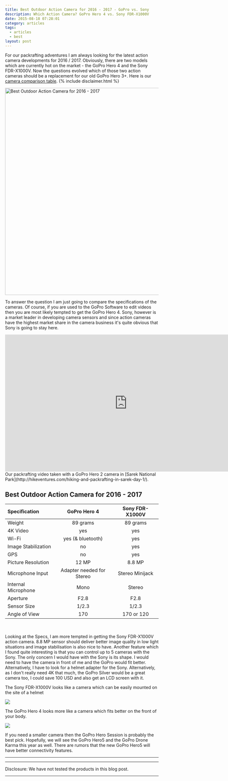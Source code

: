 ```yaml
---
title: Best Outdoor Action Camera for 2016 - 2017 - GoPro vs. Sony
description: Which Action Camera? GoPro Hero 4 vs. Sony FDR-X1000V
date: 2015-08-18 07:28:01
category: articles
tags:
  - articles
  - best
layout: post
---
```



For our packrafting adventures I am always looking for the latest action camera developments for 2016 / 2017. Obviously, there are two models which are currently hot on the market - the GoPro Hero 4 and the Sony FDR-X1000V. Now the questions evolved which of those two action cameras should be a replacement for our old GoPro Hero 3+. Here is our <a href="#list">camera comparison table</a>. {% include disclaimer.html %}

<a data-flickr-embed="true"  href="https://www.flickr.com/photos/90204224@N07/26814282730/in/photolist-Hfnf6V-GGyd2S-HaFrBx-GRud4u-Gc8Weq-H4Gdkb-H4qMZ7-GbSzpE-HnoEX7-GaxJVX-MoRbuk-dKWT8w-Hfnf2g-Hfnf7B-HhQ8Uu-HdLXe5-GWJQkS-GAWXsf-dXZ33V" title="Best Outdoor Action Camera for 2016 - 2017"><img src="https://c3.staticflickr.com/8/7270/26814282730_defc74acac_b.jpg" width="1024" height="680" alt="Best Outdoor Action Camera for 2016 - 2017"></a><script async src="//embedr.flickr.com/assets/client-code.js" charset="utf-8"></script>


<!--more-->

To answer the question I am just going to compare the specifications of the cameras. Of course, if you are used to the GoPro Software to edit videos then you are most likely tempted to get the GoPro Hero 4. Sony, however is a market leader in developing camera sensors and since action cameras have the highest market share in the camera business it's quite obvious that Sony is going to stay here.

<iframe src="https://player.vimeo.com/video/76995626" width="800" height="450" frameborder="0" webkitallowfullscreen mozallowfullscreen allowfullscreen></iframe><br>Our packrafting video taken with a GoPro Hero 2 camera in [Sarek National Park](http://hikeventures.com/hiking-and-packrafting-in-sarek-day-1/).

<h2 id="list">Best Outdoor Action Camera for 2016 - 2017</h2>

|Specification|  GoPro Hero 4 |  Sony FDR-X1000V |
|:-|:-:|:-:|
| Weight  | 89 grams  | 89 grams  |
|  4K Video |yes     | yes  |
| Wi-Fi  |  yes (& bluetooth) | yes  |
| Image Stabilization  | no  | yes  |
|  GPS | no  | yes  |
| Picture Resolution  | 12 MP  | 8.8 MP  |
| Microphone Input  | Adapter needed for Stereo | Stereo Minijack  |
| Internal Microphone | Mono | Stereo |
| Aperture  | F2.8  | F2.8  |
| Sensor Size  | 1/2.3  | 1/2.3  |
| Angle of View  | 170  | 170 or 120  |

<br><br>
Looking at the Specs, I am more tempted in getting the Sony FDR-X1000V action camera. 8.8 MP sensor should deliver better image quality in low light situations and image stabilisation is also nice to have. Another feature which I found quite interesting is that you can control up to 5 cameras with the Sony. The only concern I would  have with the Sony is its shape. I would need to have the camera in front of me and the GoPro would fit better. Alternatively, I have to look for a helmet adapter for the Sony. Alternatively, as I don't really need 4K that much, the GoPro Silver would be a great camera too, I could save 100 USD and also get an LCD screen with it.

The Sony FDR-X1000V looks like a camera which can be easily mounted on the site of a helmet

<a href="http://www.amazon.com/gp/product/B00R1COCT0/ref=as_li_tl?ie=UTF8&camp=1789&creative=9325&creativeASIN=B00R1COCT0&linkCode=as2&tag=hikeve-20&linkId=2CUCDOW2MTDYCY4W" rel="nofollow"><img border="0" src="http://ws-na.amazon-adsystem.com/widgets/q?_encoding=UTF8&ASIN=B00R1COCT0&Format=_SL250_&ID=AsinImage&MarketPlace=US&ServiceVersion=20070822&WS=1&tag=hikeve-20" ></a><img src="http://ir-na.amazon-adsystem.com/e/ir?t=hikeve-20&l=as2&o=1&a=B00R1COCT0" width="1" height="1" border="0" alt="Sony FDR-X1000V" style="border:none !important; margin:0px !important;" />

The GoPro Hero 4 looks more like a camera which fits better on the front of your body.

<a href="http://www.amazon.com/gp/product/B00NIYNUF2/ref=as_li_tl?ie=UTF8&camp=1789&creative=9325&creativeASIN=B00NIYNUF2&linkCode=as2&tag=hikeve-20&linkId=6QOKQTO4LSBPAVZT" rel="nofollow"><img border="0" src="http://ws-na.amazon-adsystem.com/widgets/q?_encoding=UTF8&ASIN=B00NIYNUF2&Format=_SL250_&ID=AsinImage&MarketPlace=US&ServiceVersion=20070822&WS=1&tag=hikeve-20" ></a><img src="http://ir-na.amazon-adsystem.com/e/ir?t=hikeve-20&l=as2&o=1&a=B00NIYNUF2" width="1" height="1" border="0" alt="GoPro Hero 4" style="border:none !important; margin:0px !important;">

If you need a smaller camera then the GoPro Hero Session is probably the best pick. Hopefully, we will see the GoPro Hero5 and the GoPro Drone Karma this year as well. There are rumors that the new GoPro Hero5 will have better connectivity features.

---

<script type="text/javascript">
amzn_assoc_placement = "adunit0";
amzn_assoc_search_bar = "false";
amzn_assoc_tracking_id = "hikeve-20";
amzn_assoc_search_bar_position = "top";
amzn_assoc_ad_mode = "search";
amzn_assoc_ad_type = "smart";
amzn_assoc_marketplace = "amazon";
amzn_assoc_region = "US";
amzn_assoc_title = "GoPro Suggestions";
amzn_assoc_default_search_phrase = "gopro hero ";
amzn_assoc_default_category = "All";
amzn_assoc_linkid = "9a725873569a009ac5497b65cc30560e";
</script>
<script src="//z-na.amazon-adsystem.com/widgets/onejs?MarketPlace=US"></script>

---

Disclosure: We have not tested the products in this blog post.

---
